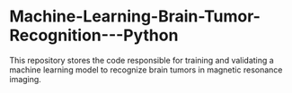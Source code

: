 # Machine-Learning-Brain-Tumor-Recognition---Python
This repository stores the code responsible for training and validating a machine learning model to recognize brain tumors in magnetic resonance imaging.
